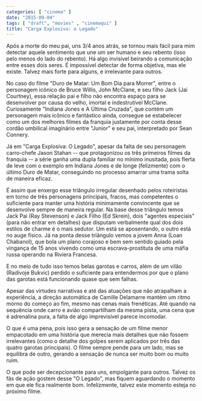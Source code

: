 ```yaml
---
categories: [ "cinema" ]
date: "2015-09-04"
tags: [ "draft", "movies" , "cinemaqui" ]
title: "Carga Explosiva: o Legado"
---
```

Após a morte do meu pai, uns 3/4 anos atrás, se tornou mais fácil para mim detectar aquele sentimento que une um ser humano e seu rebento (isso pelo menos do lado do rebento). Há algo invisível beirando a comunicação entre esses dois seres. É impossível detectar de forma objetiva, mas ele existe. Talvez mais forte para alguns, e irrelevante para outros.

No caso do filme "Duro de Matar: Um Bom Dia para Morrer", entre o personagem icônico de Bruce Willis, John McClane, e seu filho Jack (Jai Courtney), essa relação pai e filho não encontra espaço para se desenvolver por causa do velho, imortal e indestrutível McClane. Curiosamente "Indiana Jones e A Última Cruzada", que contém um personagem mais icônico e fantástico ainda, consegue se estabelecer como um dos melhores filmes da franquia justamente por conta desse cordão umbilical imaginário entre "Junior" e seu pai, interpretado por Sean Connery.

Já em "Carga Explosiva: O Legado", apesar da falta de seu personagem carro-chefe Jason Stahan -- que protagonizou os três primeiros filmes da franquia -- a série ganha uma dupla familiar no mínimo inusitada, pois flerta de leve com o exemplo em Indiana Jones e de longe (felizmente) com o último Duro de Matar, conseguindo no processo amarrar uma trama solta de maneira eficaz.

É assim que enxergo esse triângulo irregular desenhado pelos roteiristas em torno de três personagens principais, fracos, mas competentes o suficiente para manter uma história minimamente convincente que se desenvolve sempre de maneira regular. Na base desse triângulo temos Jack Pai (Ray Stevenson) e Jack Filho (Ed Skrein), dois "agentes especiais" (para não entrar em detalhes) que disputam verbalmente qual dos dois estilos de charme é o mais sedutor. Um está se aposentando, o outro está no auge físico. Já na ponta desse triângulo vemos a jovem Anna (Loan Chabanol), que bola um plano corajoso e bem sem sentido guiado pela vingança de 15 anos vivendo como uma escrava-prostituta de uma máfia russa operando na Riviera Francesa.

E no meio de tudo isso temos belas garotas e carros, além de um vilão (Radivoje Bukvic) perdido o suficiente para entendermos por que o plano das garotas está funcionando quase que sem falhas.

Apesar das virtudes narrativas e até das atuações que não atrapalham a experiência, a direção automática de Camille Delamarre mantém um ritmo morno do começo ao fim, mesmo nas cenas mais frenéticas. Até quando na sequência onde carro e avião compartilham da mesma pista, uma cena que é adrenalina pura, a falta de algo imprevisível parece incomodar.

O que é uma pena, pois isso gera a sensação de um filme menor empacotado em uma história que merecia mais detalhes que não fossem irrelevantes (como o detalhe dos golpes serem aplicados por três das quatro garotas principais). O filme sempre pende para um lado, mas se equilibra de outro, gerando a sensação de nunca ser muito bom ou muito ruim.

O que pode ser decepcionante para uns, empolgante para outros. Talvez os fãs de ação gostem desse "O Legado", mas fiquem aguardando o momento em que ele fica realmente bom. Infelizmente, talvez este momento esteja no próximo filme.
